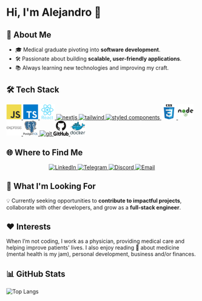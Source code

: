 # Hi, I'm Alejandro 👋  

## 🚀 About Me  
- 🎓 Medical graduate pivoting into **software development**.  
- 🛠️ Passionate about building **scalable, user-friendly applications**.  
- 📚 Always learning new technologies and improving my craft.  


## 🛠 Tech Stack  

<p align="left">
  <!-- Languages -->
  <a href="https://developer.mozilla.org/en-US/docs/Web/JavaScript" target="_blank">
    <img src="https://raw.githubusercontent.com/devicons/devicon/master/icons/javascript/javascript-original.svg" alt="javascript" width="40" height="40"/>
  </a>
  <a href="https://www.typescriptlang.org/" target="_blank">
    <img src="https://raw.githubusercontent.com/devicons/devicon/master/icons/typescript/typescript-original.svg" alt="typescript" width="40" height="40"/>
  </a>

  <!-- Frontend -->
  <a href="https://reactjs.org/" target="_blank">
    <img src="https://raw.githubusercontent.com/devicons/devicon/master/icons/react/react-original-wordmark.svg" alt="react" width="40" height="40"/>
  </a>
  <a href="https://nextjs.org/" target="_blank">
    <img src="https://cdn.worldvectorlogo.com/logos/nextjs-2.svg" alt="nextjs" width="40" height="40"/>
  </a>
  <a href="https://tailwindcss.com/" target="_blank">
    <img src="https://www.vectorlogo.zone/logos/tailwindcss/tailwindcss-icon.svg" alt="tailwind" width="40" height="40"/>
  </a>
  <a href="https://styled-components.com/" target="_blank">
    <img src="https://raw.githubusercontent.com/styled-components/brand/master/styled-components.png" alt="styled components" width="40" height="40"/>
  </a>
  <a href="https://github.com/css-modules/css-modules" target="_blank">
    <img src="https://raw.githubusercontent.com/devicons/devicon/master/icons/css3/css3-original-wordmark.svg" alt="css modules" width="40" height="40"/>
  </a>

  <!-- Backend -->
  <a href="https://nodejs.org" target="_blank">
    <img src="https://raw.githubusercontent.com/devicons/devicon/master/icons/nodejs/nodejs-original-wordmark.svg" alt="nodejs" width="40" height="40"/>
  </a>
  <a href="https://expressjs.com" target="_blank">
    <img src="https://raw.githubusercontent.com/devicons/devicon/master/icons/express/express-original-wordmark.svg" alt="express" width="40" height="40"/>
  </a>
  <a href="https://www.postgresql.org" target="_blank">
    <img src="https://raw.githubusercontent.com/devicons/devicon/master/icons/postgresql/postgresql-original-wordmark.svg" alt="postgresql" width="40" height="40"/>
  </a>

  <!-- Tools -->
  <a href="https://git-scm.com/" target="_blank">
    <img src="https://www.vectorlogo.zone/logos/git-scm/git-scm-icon.svg" alt="git" width="40" height="40"/>
  </a>
  <a href="https://github.com/" target="_blank">
    <img src="https://raw.githubusercontent.com/devicons/devicon/master/icons/github/github-original-wordmark.svg" alt="github" width="40" height="40"/>
  </a>
  <a href="https://www.docker.com/" target="_blank">
    <img src="https://raw.githubusercontent.com/devicons/devicon/master/icons/docker/docker-original-wordmark.svg" alt="docker" width="40" height="40"/>
  </a>
</p>

## 🌐 Where to Find Me  

<p align="center">
  <a href="https://www.linkedin.com/in/alejsoton" target="_blank">
    <img src="https://cdn.jsdelivr.net/gh/devicons/devicon/icons/linkedin/linkedin-original.svg" alt="LinkedIn" width="40" height="40"/>
  </a>
  <a href="https://t.me/alejandrosoton" target="_blank">
    <img src="https://cdn.worldvectorlogo.com/logos/telegram-1.svg" alt="Telegram" width="40" height="40"/>
  </a>
  <a href="https://discordapp.com/users/199527529566961664" target="_blank">
    <img src="https://cdn.worldvectorlogo.com/logos/discord-6.svg" alt="Discord" width="40" height="40"/>
  </a>
  <a href="mailto:alejandrosotonmd@gmail.com" target="_blank">
    <img src="https://cdn.worldvectorlogo.com/logos/gmail-icon.svg" alt="Email" width="40" height="40"/>
  </a>
</p>



## 🌱 What I'm Looking For  
💡 Currently seeking opportunities to **contribute to impactful projects**, collaborate with other developers, and grow as a **full-stack engineer**.  



## ❤️ Interests  
When I’m not coding, I work as a physician, providing medical care and helping improve patients' lives. I also enjoy reading 📖 about medicine (mental health is my jam), personal development, business and/or finances.


## 📊 GitHub Stats  
![Top Langs](https://github-readme-stats.vercel.app/api/top-langs/?username=alejsoton&layout=compact&theme=radical)



<!--
**AlejSotoN/alejsoton** is a ✨ _special_ ✨ repository because its `README.md` (this file) appears on your GitHub profile.

Here are some ideas to get you started:

- 🔭 I’m currently working on ...
- 🌱 I’m currently learning ...
- 👯 I’m looking to collaborate on ...
- 🤔 I’m looking for help with ...
- 💬 Ask me about ...
- 📫 How to reach me: ...
- 😄 Pronouns: ...
- ⚡ Fun fact: ...
-->
